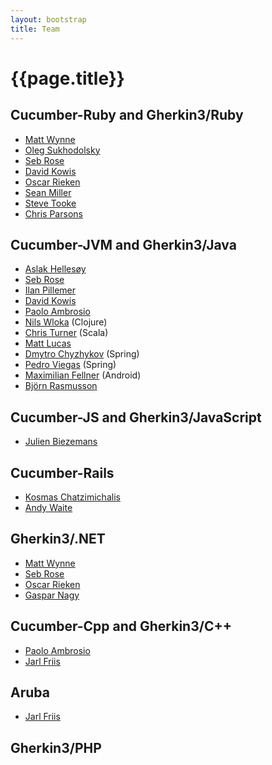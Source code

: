 ```yaml
---
layout: bootstrap
title: Team
---
```

# {{page.title}}

## Cucumber-Ruby and Gherkin3/Ruby
* [Matt Wynne](https://github.com/mattwynne)
* [Oleg Sukhodolsky](https://github.com/os97673)
* [Seb Rose](https://github.com/sebrose) 
* [David Kowis](https://github.com/dkowis)
* [Oscar Rieken](https://github.com/orieken)
* [Sean Miller](https://github.com/smiller)
* [Steve Tooke](https://github.com/tooky)
* [Chris Parsons](https://github.com/chrismdp)

## Cucumber-JVM and Gherkin3/Java
* [Aslak Hellesøy](https://github.com/aslakhellesoy)
* [Seb Rose](https://github.com/sebrose)
* [Ilan Pillemer](https://github.com/ilanpillemer)
* [David Kowis](https://github.com/dkowis)
* [Paolo Ambrosio](https://github.com/paoloambrosio)
* [Nils Wloka](https://github.com/nilswloka) (Clojure)
* [Chris Turner](https://github.com/skipoleschris) (Scala)
* [Matt Lucas](https://github.com/lucas1000001)
* [Dmytro Chyzhykov](https://github.com/ffbit) (Spring)
* [Pedro Viegas](https://github.com/pasviegas) (Spring)
* [Maximilian Fellner](https://github.com/mfellner) (Android)
* [Björn Rasmusson](https://github.com/brasmusson)

## Cucumber-JS and Gherkin3/JavaScript
* [Julien Biezemans](https://github.com/jbpros)

## Cucumber-Rails
* [Kosmas Chatzimichalis](https://github.com/Kosmas)
* [Andy Waite](https://github.com/andyw8)

## Gherkin3/.NET
* [Matt Wynne](https://github.com/mattwynne)
* [Seb Rose](https://github.com/sebrose) 
* [Oscar Rieken](https://github.com/orieken)
* [Gaspar Nagy](https://github.com/gasparnagy)

## Cucumber-Cpp and Gherkin3/C++
* [Paolo Ambrosio](https://github.com/paoloambrosio)
* [Jarl Friis](https://github.com/jarl-dk)

## Aruba
* [Jarl Friis](https://github.com/jarl-dk)

## Gherkin3/PHP
